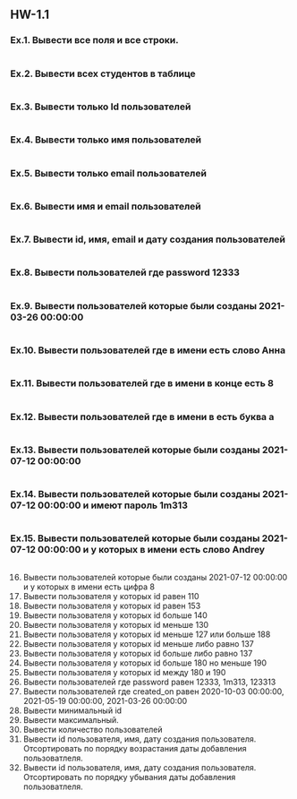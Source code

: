 ## HW-1.1


 ### Ex.1. Вывести все поля и все строки.
 ```sql
 
 ```
 ### Ex.2. Вывести всех студентов в таблице
  ```sql
 
 ```
 ### Ex.3. Вывести только Id пользователей
  ```sql
 
 ```
 ### Ex.4. Вывести только имя пользователей
  ```sql
 
 ```
 ### Ex.5. Вывести только email пользователей
  ```sql
 
 ```
 ### Ex.6. Вывести имя и email пользователей
  ```sql
 
 ```
 ### Ex.7. Вывести id, имя, email и дату создания пользователей
  ```sql
 
 ```
 ### Ex.8. Вывести пользователей где password 12333
  ```sql
 
 ```
 ### Ex.9. Вывести пользователей которые были созданы 2021-03-26 00:00:00
  ```sql
 
 ```
 ### Ex.10. Вывести пользователей где в имени есть слово Анна
  ```sql
 
 ```
 ### Ex.11. Вывести пользователей где в имени в конце есть 8
  ```sql
 
 ```
 ### Ex.12. Вывести пользователей где в имени в есть буква а
  ```sql
 
 ```
 ### Ex.13. Вывести пользователей которые были созданы 2021-07-12 00:00:00
  ```sql
 
 ```
 ### Ex.14. Вывести пользователей которые были созданы 2021-07-12 00:00:00 и имеют пароль 1m313
  ```sql
 
 ```
 ### Ex.15. Вывести пользователей которые были созданы 2021-07-12 00:00:00 и у которых в имени есть слово Andrey
  ```sql
 
 ```
 16. Вывести пользователей которые были созданы 2021-07-12 00:00:00 и у которых в имени есть цифра 8
 17. Вывести пользователя у которых id равен 110
 18. Вывести пользователя у которых id равен 153
 19. Вывести пользователя у которых id больше 140
 20. Вывести пользователя у которых id меньше 130
 21. Вывести пользователя у которых id меньше 127 или больше 188
 22. Вывести пользователя у которых id меньше либо равно 137
 23. Вывести пользователя у которых id больше либо равно 137
 24. Вывести пользователя у которых id больше 180 но меньше 190
 25. Вывести пользователя у которых id между 180 и 190
 26. Вывести пользователей где password равен 12333, 1m313, 123313
 27. Вывести пользователей где created_on равен 2020-10-03 00:00:00, 2021-05-19 00:00:00, 2021-03-26 00:00:00
 28. Вывести минимальный id 
 29. Вывести максимальный.
 30. Вывести количество пользователей
 31. Вывести id пользователя, имя, дату создания пользователя. Отсортировать по порядку возрастания даты добавления пользоватлеля.
 32. Вывести id пользователя, имя, дату создания пользователя. Отсортировать по порядку убывания даты добавления пользоватлеля.
